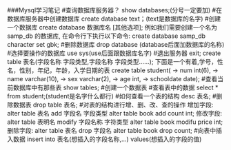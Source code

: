 ###Mysql学习笔记
#查询数据库服务器？
show databases;(分号一定要加)
#在数据库服务器中创建数据库
create database text；(text是数据库的名字)
 #创建一个数据库
create database 数据库名 [其他选项];
例如我们需要创建一个名为 samp_db 的数据库, 在命令行下执行以下命令:
create database samp_db character set gbk;
#删除数据库
drop database (database后面加数据库的名称)
#选择要操作的数据库
use sys(use后面跟数据库名字)
#退出服务器
exit;
create table 表名(字段名称 字段类型,字段名称 字段类型......);
下面是一个有着,学号，性名，性别，年纪，年龄，入学日期的表
create table student(
    -> num int(6),
    -> name varchar(10),
    -> sex varchar(2),
    -> age int,
    -> schooldate date);
#查看当前数据库中有那些表
 show tables;
#创建一个数据表
 #查看表中的数据
 select * from student;(student是名字什么都行)
 #如何查看一个表的结构
 desc 表名;
 #删除数据表
 drop table 表名;
#对表的结构进行增、删、改、查的操作
增加字段:
alter table 表名 add 字段名 字段类型
alter table book add count int;
修改字段:
alter table 表明名 modify 字段名称 字符类型
alter table book modifu price int;
删除字段:
alter table 表名 drop 字段名 
alter table book drop count;
#向表中插入数据
insert into 表名(想插入的字段名称,...) values(想插入的字段的值)





 


